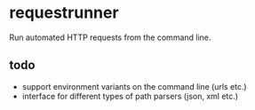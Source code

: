 # requestrunner
Run automated HTTP requests from the command line.

## todo
* support environment variants on the command line (urls etc.)
* interface for different types of path parsers (json, xml etc.)